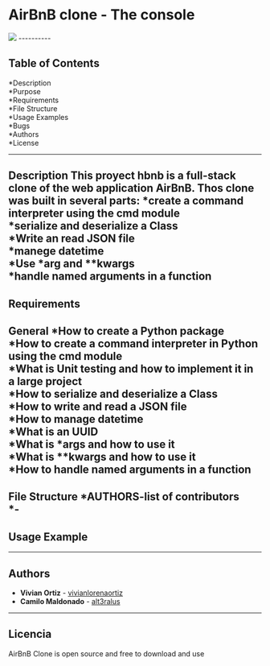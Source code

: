 # AirBnB clone - The console
<img src = "https://www.google.com/url?sa=i&source=images&cd=&ved=2ahUKEwi-kO7TveXlAhXGtVkKHXhEAYEQjRx6BAgBEAQ&url=https%3A%2F%2Fgithub.com%2Fyeungegs%2FAirBnB_clone&psig=AOvVaw3i4GHqrowbx8c4j4UHN_ny&ust=1573675814306865">
----------

Table of Contents
----------

*Description<br>
*Purpose<br>
*Requirements<br>
*File Structure<br>
*Usage Examples<br>
*Bugs<br>
*Authors<br>
*License<br>

-----------

Description
This proyect hbnb is a full-stack clone of the web application AirBnB. Thos clone was built in several parts:
*create a command interpreter using the cmd module<br>
*serialize and deserialize a Class<br>
*Write an read JSON file<br>
*manege datetime<br>
*Use *arg and **kwargs<br>
*handle named arguments in a function<br>
------------
Requirements
-----------
General
*How to create a Python package<br>
*How to create a command interpreter in Python using the cmd module<br>
*What is Unit testing and how to implement it in a large project<br>
*How to serialize and deserialize a Class<br>
*How to write and read a JSON file<br>
*How to manage datetime<br>
*What is an UUID<br>
*What is *args and how to use it<br>
*What is **kwargs and how to use it<br>
*How to handle named arguments in a function<br>
-----------
File Structure
*AUTHORS-list of contributors<br>
*-
----------
Usage Example
----------


----------
Authors
---------

* **Vivian Ortiz** - [vivianlorenaortiz](https://github.com/vivianlorenaortiz)
* **Camilo Maldonado** - [alt3ralus](https://github.com/alt3ralus)
----------
Licencia
----------
AirBnB Clone is open source and free to download and use
